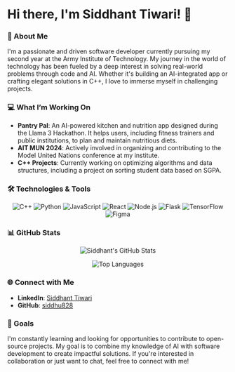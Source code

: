 # Hi there, I'm Siddhant Tiwari! 👋

### 🌟 About Me

I'm a passionate and driven software developer currently pursuing my second year at the Army Institute of Technology. My journey in the world of technology has been fueled by a deep interest in solving real-world problems through code and AI. Whether it's building an AI-integrated app or crafting elegant solutions in C++, I love to immerse myself in challenging projects.

### 💻 What I’m Working On

- **Pantry Pal**: An AI-powered kitchen and nutrition app designed during the Llama 3 Hackathon. It helps users, including fitness trainers and public institutions, to plan and maintain nutritious diets.
- **AIT MUN 2024**: Actively involved in organizing and contributing to the Model United Nations conference at my institute.
- **C++ Projects**: Currently working on optimizing algorithms and data structures, including a project on sorting student data based on SGPA.

### 🛠️ Technologies & Tools

<p align="center">
  <img src="https://img.shields.io/badge/C++-00599C?style=for-the-badge&logo=cplusplus&logoColor=white" alt="C++"/>
  <img src="https://img.shields.io/badge/Python-3776AB?style=for-the-badge&logo=python&logoColor=white" alt="Python"/>
  <img src="https://img.shields.io/badge/JavaScript-F7DF1E?style=for-the-badge&logo=javascript&logoColor=black" alt="JavaScript"/>
  <img src="https://img.shields.io/badge/React-61DAFB?style=for-the-badge&logo=react&logoColor=black" alt="React"/>
  <img src="https://img.shields.io/badge/Node.js-339933?style=for-the-badge&logo=nodedotjs&logoColor=white" alt="Node.js"/>
  <img src="https://img.shields.io/badge/Flask-000000?style=for-the-badge&logo=flask&logoColor=white" alt="Flask"/>
  <img src="https://img.shields.io/badge/TensorFlow-FF6F00?style=for-the-badge&logo=tensorflow&logoColor=white" alt="TensorFlow"/>
  <img src="https://img.shields.io/badge/Figma-F24E1E?style=for-the-badge&logo=figma&logoColor=white" alt="Figma"/>
</p>

### 📊 GitHub Stats

<p align="center">
  <img src="https://github-readme-stats.vercel.app/api?username=siddhu828&show_icons=true&theme=radical" alt="Siddhant's GitHub Stats" />
</p>

<p align="center">
  <img src="https://github-readme-stats.vercel.app/api/top-langs/?username=siddhu828&layout=compact&theme=radical" alt="Top Languages" />
</p>

### 🌐 Connect with Me

- **LinkedIn**: [Siddhant Tiwari](https://www.linkedin.com/in/siddhant-tiwari-89522b277/)
- **GitHub**: [siddhu828](https://github.com/siddhu828)

### 🎯 Goals

I'm constantly learning and looking for opportunities to contribute to open-source projects. My goal is to combine my knowledge of AI with software development to create impactful solutions. If you're interested in collaboration or just want to chat, feel free to connect with me!
